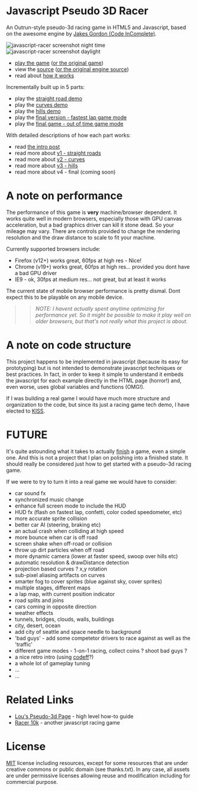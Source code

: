 Javascript Pseudo 3D Racer
==========================

An Outrun-style pseudo-3d racing game in HTML5 and Javascript, based on the awesome engine by [Jakes Gordon (Code InComplete)](https://github.com/jakesgordon/javascript-racer).

![javascript-racer screenshot night time](https://github.com/lrq3000/javascript-racer/raw/master/screenshots/screenshot1.png)
![javascript-racer screenshot daylight](https://github.com/lrq3000/javascript-racer/raw/master/screenshots/screenshot2.png)

 * [play the game](https://lrq3000.github.io/javascript-racer/v5.game.html) ([or the original game](http://codeincomplete.com/projects/racer/v4.final.html))
 * view the [source](https://github.com/lrq3000/javascript-racer) ([or the original engine source](https://github.com/jakesgordon/javascript-racer))
 * read about [how it works](http://codeincomplete.com/posts/2012/6/22/javascript_racer/)

Incrementally built up in 5 parts:

 * play the [straight road demo](https://lrq3000.github.io/javascript-racer/v1.straight.html)
 * play the [curves demo](https://lrq3000.github.io/javascript-racer/v2.curves.html)
 * play the [hills demo](https://lrq3000.github.io/javascript-racer/v3.hills.html)
 * play the [final version - fastest lap game mode](https://lrq3000.github.io/javascript-racer/v4.final.html)
 * play the [final game - out of time game mode](https://lrq3000.github.io/javascript-racer/v5.game.html)

With detailed descriptions of how each part works:

 * read [the intro post](http://codeincomplete.com/posts/2012/6/22/javascript_racer/)
 * read more about [v1 - straight roads](http://codeincomplete.com/posts/2012/6/23/javascript_racer_v1_straight)
 * read more about [v2 - curves](http://codeincomplete.com/posts/2012/6/24/javascript_racer_v2_curves/)
 * read more about [v3 - hills](http://codeincomplete.com/posts/2012/6/26/javascript_racer_v3_hills/)
 * read more about v4 - final (coming soon)

A note on performance
=====================

The performance of this game is **very** machine/browser dependent. It works quite well in modern
browsers, especially those with GPU canvas acceleration, but a bad graphics driver can kill it stone
dead. So your mileage may vary. There are controls provided to change the rendering resolution
and the draw distance to scale to fit your machine.

Currently supported browsers include:

 * Firefox (v12+) works great, 60fps at high res - Nice!
 * Chrome (v19+) works great, 60fps at high res... provided you dont have a bad GPU driver
 * IE9 - ok, 30fps at medium res... not great, but at least it works

The current state of mobile browser performance is pretty dismal. Dont expect this to be playable on
any mobile device.

>> _NOTE: I havent actually spent anytime optimizing for performance yet. So it might be possible to
   make it play well on older browsers, but that's not really what this project is about._

A note on code structure
========================

This project happens to be implemented in javascript (because its easy for prototyping) but
is not intended to demonstrate javascript techniques or best practices. In fact, in order to
keep it simple to understand it embeds the javascript for each example directly in the HTML
page (horror!) and, even worse, uses global variables and functions (OMG!).

If I was building a real game I would have much more structure and organization to the
code, but since its just a racing game tech demo, I have elected to [KISS](http://en.wikipedia.org/wiki/KISS_principle).

FUTURE
======

It's quite astounding what it takes to actually [finish](http://codeincomplete.com/posts/2011/9/21/defining_finished/)
a game, even a simple one. And this is not a project that I plan on polishing into a finished state. It should
really be considered just how to get started with a pseudo-3d racing game.

If we were to try to turn it into a real game we would have to consider:

 * car sound fx
 * synchronized music change
 * enhance full screen mode to include the HUD
 * HUD fx (flash on fastest lap, confetti, color coded speedometer, etc)
 * more accurate sprite collision
 * better car AI (steering, braking etc)
 * an actual crash when colliding at high speed
 * more bounce when car is off road
 * screen shake when off-road or collision
 * throw up dirt particles when off road
 * more dynamic camera (lower at faster speed, swoop over hills etc)
 * automatic resolution & drawDistance detection
 * projection based curves ? x,y rotation
 * sub-pixel aliasing artifacts on curves
 * smarter fog to cover sprites (blue against sky, cover sprites)
 * multiple stages, different maps
 * a lap map, with current position indicator
 * road splits and joins
 * cars coming in opposite direction
 * weather effects
 * tunnels, bridges, clouds, walls, buildings
 * city, desert, ocean
 * add city of seattle and space needle to background
 * 'bad guys' - add some competetor drivers to race against as well as the 'traffic'
 * different game modes - 1-on-1 racing, collect coins ? shoot bad guys ?
 * a nice retro intro (using [codeff](https://github.com/andrienko/codeff)?)
 * a whole lot of gameplay tuning
 * ...
 * ...

Related Links
=============

 * [Lou's Pseudo-3d Page](http://www.extentofthejam.com/pseudo/) - high level how-to guide
 * [Racer 10k](https://github.com/onaluf/RacerJS) - another javascript racing game

License
=======

[MIT](http://en.wikipedia.org/wiki/MIT_License) license including resources, except for some resources that are under creative commons or public domain (see thanks.txt). In any case, all assets are under permissive licenses allowing reuse and modification including for commercial purpose.
